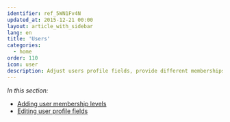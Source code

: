 ```yaml
---
identifier: ref_5WN1Fv4N
updated_at: 2015-12-21 00:00
layout: article_with_sidebar
lang: en
title: 'Users'
categories:
  - home
order: 110
icon: user
description: Adjust users profile fields, provide different memberships for your customers
---
```



_In this section:_

*   [Adding user membership levels](http://kb.x-cart.com/display/XDD/Adding+user+membership+levels)
*   [Editing user profile fields](http://kb.x-cart.com/display/XDD/Editing+user+profile+fields)